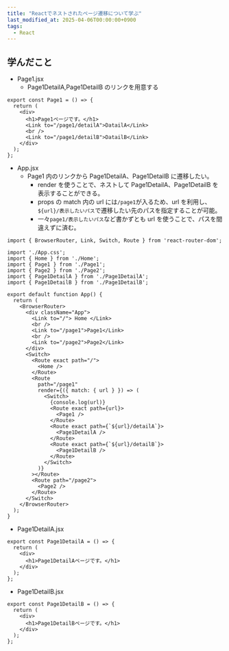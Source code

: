 ```yaml
---
title: "Reactでネストされたページ遷移について学ぶ"
last_modified_at: 2025-04-06T00:00:00+0900
tags:
  - React
---
```


## 学んだこと

- Page1.jsx
  - Page1DetailA,Page1DetailB のリンクを用意する

```
export const Page1 = () => {
  return (
    <div>
      <h1>Page1ページです。</h1>
      <Link to="/page1/detailA">DatailA</Link>
      <br />
      <Link to="/page1/detailB">DatailB</Link>
    </div>
  );
};

```

- App.jsx
  - Page1 内のリンクから Page1DetailA、Page1DetailB に遷移したい。
    - render を使うことで、ネストして Page1DetailA、Page1DetailB を表示することができる。
    - props の match 内の url には`/page1`が入るため、url を利用し、`${url}/表示したいパス`で遷移したい先のパスを指定することが可能。
    - 一々`page1/表示したいパス`など書かずとも url を使うことで、パスを間違えずに済む。

```
import { BrowserRouter, Link, Switch, Route } from 'react-router-dom';

import './App.css';
import { Home } from './Home';
import { Page1 } from './Page1';
import { Page2 } from './Page2';
import { Page1DetailA } from './Page1DetailA';
import { Page1DetailB } from './Page1DetailB';

export default function App() {
  return (
    <BrowserRouter>
      <div className="App">
        <Link to="/"> Home </Link>
        <br />
        <Link to="/page1">Page1</Link>
        <br />
        <Link to="/page2">Page2</Link>
      </div>
      <Switch>
        <Route exact path="/">
          <Home />
        </Route>
        <Route
          path="/page1"
          render={({ match: { url } }) => (
            <Switch>
              {console.log(url)}
              <Route exact path={url}>
                <Page1 />
              </Route>
              <Route exact path={`${url}/detailA`}>
                <Page1DetailA />
              </Route>
              <Route exact path={`${url}/detailB`}>
                <Page1DetailB />
              </Route>
            </Switch>
          )}
        ></Route>
        <Route path="/page2">
          <Page2 />
        </Route>
      </Switch>
    </BrowserRouter>
  );
}

```

- Page1DetailA.jsx

```
export const Page1DetailA = () => {
  return (
    <div>
      <h1>Page1DetailAページです。</h1>
    </div>
  );
};

```

- Page1DetailB.jsx

```
export const Page1DetailB = () => {
  return (
    <div>
      <h1>Page1DetailBページです。</h1>
    </div>
  );
};

```
